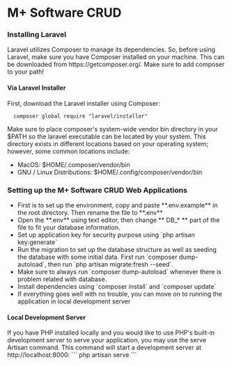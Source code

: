 <h1>M+ Software CRUD</h1>

<h3>Installing Laravel</h3>
Laravel utilizes Composer to manage its dependencies. So, before using Laravel, make sure you have Composer installed on your machine. This can be downloaded from https://getcomposer.org/. Make sure to add composer to your path!

<h4>Via Laravel Installer</h4>

First, download the Laravel installer using Composer:
```
  composer global require "laravel/installer"
```
Make sure to place composer's system-wide vendor bin directory in your $PATH so the laravel executable can be located by your system. This directory exists in different locations based on your operating system; however, some common locations include:
<ul>
  <li>MacOS: $HOME/.composer/vendor/bin</li>
  <li>GNU / Linux Distributions: $HOME/.config/composer/vendor/bin</li>
</ul>

<h3>Setting up the M+ Software CRUD Web Applications</h3>
<ul>
  <li>First is to set up the environment, copy and paste **.env.example** in the root directory. Then rename the file to **.env**</li>
  <li>Open the **.env** using text editor, then change ** DB_* ** part of the file to fit your database information.</li>
  <li>Set up application key for security purpose using `php artisan key:generate`</li>
  <li>
    Run the migration to set up the database structure as well as seeding the database with some initial data. First run `composer dump-autoload`, then run `php artisan migrate:fresh --seed`.
  </li>
  <li>Make sure to always run `composer dump-autoload` whenever there is problem related with database.</li>
  <li>Install dependencies using `composer install` and `composer update`</li>
  <li>If everything goes well with no trouble, you can move on to running the application in local development server</li>
 </ul>

<h4>Local Development Server</h4>
If you have PHP installed locally and you would like to use PHP's built-in development server to serve your application, you may use the serve Artisan command. This command will start a development server at http://localhost:8000:
```
  php artisan serve
```
